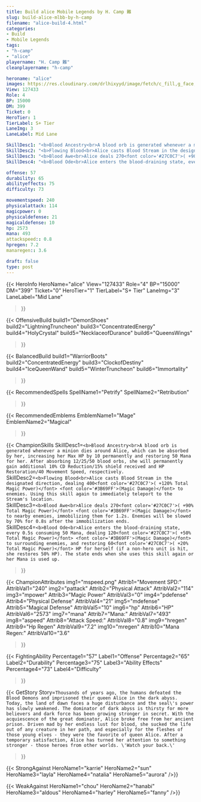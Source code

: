 ```yaml
---
title: Build alice Mobile Legends by H. Camp 難
slug: build-alice-mlbb-by-h-camp
filename: "alice-build-4.html"
categories: 
- Build 
- Mobile Legends
tags: 
- "h-camp"
- "alice"
playername: "H. Camp 難"
cleanplayername: "h-camp"

heroname: "alice"
images: https://res.cloudinary.com/drlhixyyd/image/fetch/c_fill,g_face,f_auto/https://cdn2-build.mobagenie.my.id/p/images/banner/full/alice.jpg
View: 127433 
Role: 4 
BP: 15000
DM: 399 
Ticket: 0 
HeroTier: 1 
TierLabel: S+ Tier 
LaneImg: 3
LaneLabel: Mid Lane 

SkillDesc1: "<b>Blood Ancestry<br>A blood orb is generated whenever a minion dies around Alice, which can be absorbed by her, increasing her Max HP by 10 permanently and restoring 50 Mana for her. After absorbing 12/25/50 blood orbs, she will permanently gain additional 10% CD Reduction/15% shield received and HP Restoration/40 Movement Speed, respectively."   
SkillDesc2: "<b>Flowing Blood<br>Alice casts Blood Stream in the designated direction, dealing 400<font color='#27C0C7'>( +120% Total Magic Power)</font> <font color='#3B69FF'>(Magic Damage)</font> to enemies. Using this skill again to immediately teleport to the Stream's location."   
SkillDesc3: "<b>Blood Awe<br>Alice deals 270<font color='#27C0C7'>( +90% Total Magic Power)</font> <font color='#3B69FF'>(Magic Damage)</font> to nearby enemies, immobilizing them for 1.2s. Enemies will be slowed by 70% for 0.8s after the immobilization ends."   
SkillDesc4: "<b>Blood Ode<br>Alice enters the blood-draining state, every 0.5s consuming 50 Mana, dealing 120<font color='#27C0C7'>( +50% Total Magic Power)</font> <font color='#3B69FF'>(Magic Damage)</font> to surrounding enemies, and restoring 60<font color='#27C0C7'>( +20% Total Magic Power)</font> HP for herself (if a non-hero unit is hit, she restores 50% HP). The state ends when she uses this skill again or her Mana is used up."  

offense: 57 
durability: 65 
abilityeffects: 75 
difficulty: 73 

movementspeed: 240
physicalattack: 114
magicpower: 0
physicaldefense: 21
magicaldefense: 10
hp: 2573
mana: 493
attackspeed:: 0.8
hpregen: 7.2
manaregen:: 3.6

draft: false
type: post
---
```


{{< HeroInfo 
HeroName="alice" 
View="127433" 
Role="4" 
BP="15000" 
DM="399" 
Ticket="0" 
HeroTier="1" 
TierLabel="S+ Tier" 
LaneImg="3" 
LaneLabel="Mid Lane" 
>}}
 
{{< OffensiveBuild 
build1="DemonShoes"  
build2="LightningTruncheon" 
build3="ConcentratedEnergy" 
build4="HolyCrystal" 
build5="NecklaceofDurance" 
build6="QueensWings" 
>}} 

{{< BalancedBuild 
build1="WarriorBoots"  
build2="ConcentratedEnergy" 
build3="ClockofDestiny" 
build4="IceQueenWand" 
build5="WinterTruncheon" 
build6="Immortality" 
>}}


{{< RecommendedSpells 
SpellName1="Petrify" 
SpellName2="Retribution" 
>}}  

{{< RecommendedEmblems 
EmblemName1="Mage" 
EmblemName2="Magical" 
>}}   

{{< ChampionSkills 
SkillDesc1=`<b>Blood Ancestry<br>A blood orb is generated whenever a minion dies around Alice, which can be absorbed by her, increasing her Max HP by 10 permanently and restoring 50 Mana for her. After absorbing 12/25/50 blood orbs, she will permanently gain additional 10% CD Reduction/15% shield received and HP Restoration/40 Movement Speed, respectively.`   
SkillDesc2=`<b>Flowing Blood<br>Alice casts Blood Stream in the designated direction, dealing 400<font color='#27C0C7'>( +120% Total Magic Power)</font> <font color='#3B69FF'>(Magic Damage)</font> to enemies. Using this skill again to immediately teleport to the Stream's location.`   
SkillDesc3=`<b>Blood Awe<br>Alice deals 270<font color='#27C0C7'>( +90% Total Magic Power)</font> <font color='#3B69FF'>(Magic Damage)</font> to nearby enemies, immobilizing them for 1.2s. Enemies will be slowed by 70% for 0.8s after the immobilization ends.`   
SkillDesc4=`<b>Blood Ode<br>Alice enters the blood-draining state, every 0.5s consuming 50 Mana, dealing 120<font color='#27C0C7'>( +50% Total Magic Power)</font> <font color='#3B69FF'>(Magic Damage)</font> to surrounding enemies, and restoring 60<font color='#27C0C7'>( +20% Total Magic Power)</font> HP for herself (if a non-hero unit is hit, she restores 50% HP). The state ends when she uses this skill again or her Mana is used up.`   
>}}

{{< ChampionAttributes
img1="mspeed.png" Attrib1="Movement SPD:" AttribVal1="240"
img2="pattack" Attrib2="Physical Attack" AttribVal2="114"
img3="mpower" Attrib3="Magic Power" AttribVal3="0"
img4="pdefense" Attrib4="Physical Defense" AttribVal4="21"
img5="mdefense" Attrib5="Magical Defense" AttribVal5="10"
img6="hp" Attrib6="HP" AttribVal6="2573"
img7="mana" Attrib7="Mana:" AttribVal7="493"
img8="aspeed" Attrib8="Attack Speed:" AttribVal8="0.8"
img9="hregen" Attrib9="Hp Regen" AttribVal9="7.2"
img10="mregen" Attrib10="Mana Regen:" AttribVal10="3.6"
>}}


{{< FightingAbility
Percentage1="57" Label1="Offense"
Percentage2="65" Label2="Durability"
Percentage3="75" Label3="Ability Effects"
Percentage4="73" Label4="Difficulty"
 >}}

{{< GetStory 
Story=` Thousands of years ago, the humans defeated the Blood Demons and imprisoned their queen Alice in the dark abyss. Today, the land of dawn faces a huge disturbance and the seal\'s power has slowly weakened. The dominator of dark abyss is thirsty for more believers and dark force has been growing stronger in secret. With the acquiescence of the great dominator, Alice broke free from her ancient prison. Driven mad by her endless lust for blood, she sucked the life out of any creature in her path, and especially for the fleshes of those young elves - they were the favorite of queen Alice. After a temporary satisfaction, Alice has turned her attention to something stronger - those heroes from other worlds. \'Watch your back.\' ` 
>}}

{{< StrongAgainst 
HeroName1="karrie"
HeroName2="sun"
HeroName3="layla"
HeroName4="natalia"
HeroName5="aurora"
/>}}

{{< WeakAgainst
HeroName1="chou"
HeroName2="hanabi"
HeroName3="aldous"
HeroName4="harley"
HeroName5="fanny"
/>}}
